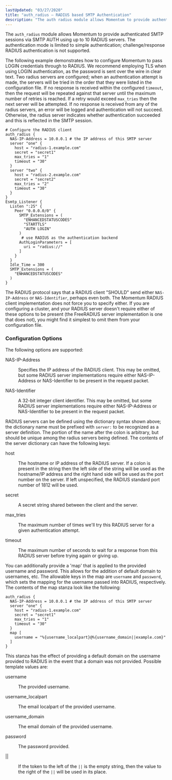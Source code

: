 ```yaml
---
lastUpdated: "03/27/2020"
title: "auth_radius – RADIUS based SMTP Authentication"
description: "The auth radius module allows Momentum to provide authenticated SMTP sessions via SMTP AUTH using up to 10 RADIUS servers The authentication mode is limited to simple authentication challenge response RADIUS authentication is not supported The following example demonstrates how to configure Momentum to pass LOGIN credentials through to RADIUS..."
---
```


<a name="idp19844352"></a> 

The `auth_radius` module allows Momentum to provide authenticated SMTP sessions via SMTP AUTH using up to 10 RADIUS servers. The authentication mode is limited to simple authentication; challenge/response RADIUS authentication is not supported.

The following example demonstrates how to configure Momentum to pass LOGIN credentials through to RADIUS. We recommend employing TLS when using LOGIN authentication, as the password is sent over the wire in clear text. Two radius servers are configured; when an authentication attempt is made, the servers will be tried in the order that they were listed in the configuration file. If no response is received within the configured `timeout`, then the request will be repeated against that server until the maximum number of retries is reached. If a retry would exceed `max_tries` then the next server will be attempted. If no response is received from any of the radius servers, an error will be logged and authentication will not succeed. Otherwise, the radius server indicates whether authentication succeeded and this is reflected in the SMTP session.

<a name="example.auth_radius.3"></a> 


```
# Configure the RADIUS client
auth_radius {
  NAS-IP-Address = 10.0.0.1 # the IP address of this SMTP server
  server "one" {
    host = "radius-1.example.com"
    secret = "secret1"
    max_tries = "1"
    timeout = "30"
  }
  server "two" {
    host = "radius-2.example.com"
    secret = "secret2"
    max_tries = "2"
    timeout = "30"
  }
}
Esmtp_Listener {
  Listen ":25" {
    Peer "0.0.0.0/0" {
      SMTP_Extensions = (
        "ENHANCEDSTATUSCODES"
        "STARTTLS"
        "AUTH LOGIN"
      )
       # use RADIUS as the authentication backend
      AuthLoginParameters = [
        uri = "radius://"
      ]
    }
  }
  Idle_Time = 300
  SMTP_Extensions = (
    "ENHANCEDSTATUSCODES"
  )
}
```

The RADIUS protocol says that a RADIUS client "SHOULD" send either `NAS-IP-Address` or `NAS-Identifier`, perhaps even both. The Momentum RADIUS client implementation does not force you to specify either. If you are configuring a cluster, and your RADIUS server doesn't require either of these options to be present (the FreeRADIUS server implementation is one that does not), you might find it simplest to omit them from your configuration file.

### <a name="idp19854336"></a> Configuration Options

The following options are supported:

<dl class="variablelist">

<dt>NAS-IP-Address</dt>

<dd>

Specifies the IP address of the RADIUS client. This may be omitted, but some RADIUS server implementations require either NAS-IP-Address or NAS-Identifier to be present in the request packet.

</dd>

<dt>NAS-Identifier</dt>

<dd>

A 32-bit integer client identifier. This may be omitted, but some RADIUS server implementations require either NAS-IP-Address or NAS-Identifier to be present in the request packet.

</dd>

</dl>

RADIUS servers can be defined using the dictionary syntax shown above; the dictionary name must be prefixed with `server:` to be recognized as a server definition. The portion of the name after the colon is arbitrary, but should be unique among the radius servers being defined. The contents of the server dictionary can have the following keys:

<dl class="variablelist">

<dt>host</dt>

<dd>

The hostname or IP address of the RADIUS server. If a colon is present in the string then the left side of the string will be used as the hostname/IP address and the right hand side will be used as the port number on the server. If left unspecified, the RADIUS standard port number of 1812 will be used.

</dd>

<dt>secret</dt>

<dd>

A secret string shared between the client and the server.

</dd>

<dt>max_tries</dt>

<dd>

The maximum number of times we'll try this RADIUS server for a given authentication attempt.

</dd>

<dt>timeout</dt>

<dd>

The maximum number of seconds to wait for a response from this RADIUS server before trying again or giving up.

</dd>

</dl>

You can additionally provide a 'map' that is applied to the provided username and password. This allows for the addition of default domain to usernames, etc. The allowable keys in the map are `username` and `password`, which sets the mapping for the username passed into RADIUS, respectively. The contents of the map stanza look like the following:

<a name="example.auth_radius.map.3"></a> 


```
auth_radius {
  NAS-IP-Address = 10.0.0.1 # the IP address of this SMTP server
  server "one" {
    host = "radius-1.example.com"
    secret = "secret1"
    max_tries = "1"
    timeout = "30"
  }
  map [
    username = "%{username_localpart}@%{username_domain||example.com}"
  ]
}
```

This stanza has the effect of providing a default domain on the username provided to RADIUS in the event that a domain was not provided. Possible template values are:

<dl class="variablelist">

<dt>username</dt>

<dd>

The provided username.

</dd>

<dt>username_localpart</dt>

<dd>

The email localpart of the provided username.

</dd>

<dt>username_domain</dt>

<dd>

The email domain of the provided username.

</dd>

<dt>password</dt>

<dd>

The password provided.

</dd>

<dt>||</dt>

<dd>

If the token to the left of the `||` is the empty string, then the value to the right of the `||` will be used in its place.

</dd>

</dl>